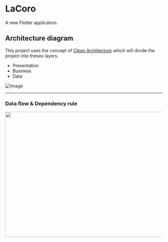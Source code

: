 # LaCoro

A new Flutter application.

## Architecture diagram

This project uses the concept of [Clean Architecture](https://blog.cleancoder.com/uncle-bob/2012/08/13/the-clean-architecture.html) which will divide the project into theses layers.

- Presentation
- Business
- Data

![Image](https://github.com/LaCoro/ConsumerFlutterApp/blob/master/docs/lacoro_consumer_arch.jpeg?raw=true)

---
### Data flow & Dependency rule
<img src="https://miro.medium.com/max/1400/1*jH0iI7-MSQYgLUrqTUm6mg.png" width="600" height="400" />
